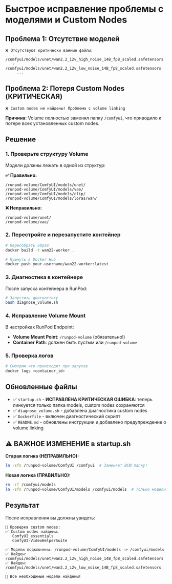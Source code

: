# Быстрое исправление проблемы с моделями и Custom Nodes

## Проблема 1: Отсутствие моделей

```
❌ Отсутствуют критически важные файлы:
   - /comfyui/models/unet/wan2.2_i2v_high_noise_14B_fp8_scaled.safetensors
   - /comfyui/models/unet/wan2.2_i2v_low_noise_14B_fp8_scaled.safetensors
   - ...
```

## Проблема 2: Потеря Custom Nodes (КРИТИЧЕСКАЯ)

```
❌ Custom nodes не найдены! Проблема с volume linking
```

**Причина:** Volume полностью заменял папку `/comfyui`, что приводило к потере всех установленных custom nodes.

## Решение

### 1. Проверьте структуру Volume

Модели должны лежать в одной из структур:

**✅ Правильно:**

```
/runpod-volume/ComfyUI/models/unet/
/runpod-volume/ComfyUI/models/vae/
/runpod-volume/ComfyUI/models/clip/
/runpod-volume/ComfyUI/models/loras/wan/
```

**❌ Неправильно:**

```
/runpod-volume/unet/
/runpod-volume/vae/
```

### 2. Перестройте и перезапустите контейнер

```bash
# Пересобрать образ
docker build -t wan22-worker .

# Пушнуть в Docker Hub
docker push your-username/wan22-worker:latest
```

### 3. Диагностика в контейнере

После запуска контейнера в RunPod:

```bash
# Запустить диагностику
bash diagnose_volume.sh
```

### 4. Исправление Volume Mount

В настройках RunPod Endpoint:

-   **Volume Mount Point**: `/runpod-volume` (обязательно!)
-   **Container Path**: должен быть пустым или `/runpod-volume`

### 5. Проверка логов

```bash
# Смотрим что происходит при запуске
docker logs <container_id>
```

## Обновленные файлы

-   ✅ `startup.sh` - **ИСПРАВЛЕНА КРИТИЧЕСКАЯ ОШИБКА**: теперь линкуется только папка models, custom nodes сохраняются
-   ✅ `diagnose_volume.sh` - добавлена диагностика custom nodes
-   ✅ `Dockerfile` - включен диагностический скрипт
-   ✅ `README.md` - обновлены инструкции и добавлено предупреждение о volume linking

## ⚠️ ВАЖНОЕ ИЗМЕНЕНИЕ в startup.sh

**Старая логика (НЕПРАВИЛЬНО):**

```bash
ln -sfn /runpod-volume/ComfyUI /comfyui  # Заменяет ВСЮ папку!
```

**Новая логика (ПРАВИЛЬНО):**

```bash
rm -rf /comfyui/models
ln -sfn /runpod-volume/ComfyUI/models /comfyui/models  # Только модели!
```

## Результат

После исправления вы должны увидеть:

```
🔌 Проверка custom nodes:
✅ Custom nodes найдены:
   ComfyUI_essentials
   ComfyUI-VideoHelperSuite

✅ Модели подключены: /runpod-volume/ComfyUI/models -> /comfyui/models
✅ Найден: /comfyui/models/unet/wan2.2_i2v_high_noise_14B_fp8_scaled.safetensors
✅ Найден: /comfyui/models/unet/wan2.2_i2v_low_noise_14B_fp8_scaled.safetensors
...
🎉 Все необходимые модели найдены!
```
